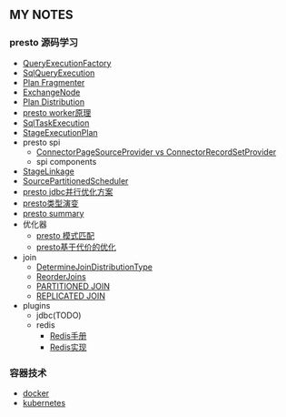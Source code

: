 ## MY NOTES

### presto 源码学习

* [QueryExecutionFactory](QueryExecutionFactory)
* [SqlQueryExecution](SqlQueryExecution)
* [Plan Fragmenter](PlanFragmenter)
* [ExchangeNode](ExchangeNode)
* [Plan Distribution](PlanDistribution)
* [presto worker原理](presto_worker.md)
* [SqlTaskExecution](SqlTaskExecution)
* [StageExecutionPlan](StageExecutionPlan)
* presto spi
  * [ConnectorPageSourceProvider vs ConnectorRecordSetProvider](presto_spi/ConnectorPageSourceProvider)
  * spi components
* [StageLinkage](StageLinkage)
* [SourcePartitionedScheduler](SourcePartitionedScheduler)
* [presto jdbc并行优化方案](presto_jdbc_Parallelism)
* [presto类型演变](presto_types)
* [presto summary](presto_summary)
* 优化器
  * [presto 模式匹配](presto_pattern_match)
  * [presto基于代价的优化](optimize/presto_cost)
* join
  * [DetermineJoinDistributionType](join/DetermineJoinDistributionType)
  * [ReorderJoins](join/ReorderJoins)
  * [PARTITIONED JOIN](join/presto_partitioned_join)
  * [REPLICATED JOIN](join/presto_replicated_join)
* plugins
  * jdbc(TODO)
  * redis
    * [Redis手册](plugins/redis_manual)
    * [Redis实现](plugins/redis_implementation)

### 容器技术

* [docker](container/docker)
* [kubernetes](container/kubernetes)
